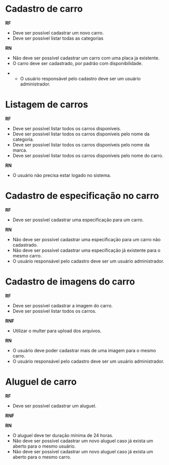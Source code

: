<!--
**RF** => Requisitos funcionais

**RNF** => Requisitos não funcionais

**RN** => Regra de negócio
-->

# Cadastro de carro

**RF**

- Deve ser possível cadastrar um novo carro.
- Deve ser possível listar todas as categorias

**RN**

- Não deve ser possível cadastrar um carro com uma placa ja existente.
- O carro deve ser cadastrado, por padrão com disponibilidade.

* - O usuário responsável pelo cadastro deve ser um usuário administrador.

# Listagem de carros

**RF**

- Deve ser possível listar todos os carros disponíveis.
- Deve ser possível listar todos os carros disponíveis pelo nome da categoria.
- Deve ser possível listar todos os carros disponíveis pelo nome da marca.
- Deve ser possível listar todos os carros disponíveis pelo nome do carro.

**RN**

- O usuário não precisa estar logado no sistema.

# Cadastro de especificação no carro

**RF**

- Deve ser possível cadastrar uma especificação para um carro.

**RN**

- Não deve ser possível cadastrar uma especificação para um carro não cadastrado.
- Não deve ser possível cadastrar uma especificação já existente para o mesmo carro.
- O usuário responsável pelo cadastro deve ser um usuário administrador.

# Cadastro de imagens do carro

**RF**

- Deve ser possível cadastrar a imagem do carro.
- Deve ser possível listar todos os carros.

**RNF**

- Utilizar o multer para upload dos arquivos.

**RN**

- O usuário deve poder cadastrar mais de uma imagem para o mesmo carro.
- O usuário responsável pelo cadastro deve ser um usuário administrador.

# Aluguel de carro

**RF**

- Deve ser possível cadastrar um aluguel.

**RNF**

**RN**

- O aluguel deve ter duração mínima de 24 horas.
- Não deve ser possível cadastrar um novo aluguel caso já exista um aberto para o mesmo usuário.
- Não deve ser possível cadastrar um novo aluguel caso já exista um aberto para o mesmo carro.
